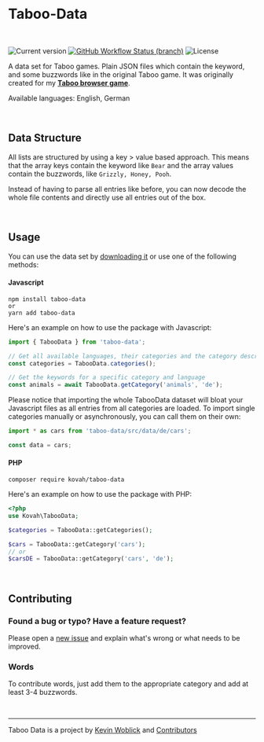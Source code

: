 &nbsp;

# Taboo-Data

&nbsp;

![Current version](https://img.shields.io/github/release/kovah/taboo-data.svg?label=Latest%20Version) [![GitHub Workflow Status (branch)](https://img.shields.io/github/workflow/status/kovah/taboo-data/Testing/main?label=Build%20Status)](https://github.com/Kovah/Taboo-Data/actions) ![License](https://img.shields.io/github/license/Kovah/Taboo-Data.svg?label=License)

A data set for Taboo games. Plain JSON files which contain the keyword, and some buzzwords like in the original Taboo game. It was originally created for my [**Taboo browser game**](https://github.com/Kovah/Taboo).

Available languages: English, German

&nbsp;

## Data Structure

All lists are structured by using a key > value based approach. This means that the array keys contain  the keyword like `Bear` and the array values contain the buzzwords, like `Grizzly, Honey, Pooh`.

Instead of having to parse all entries like before, you can now decode the whole file contents and directly use all entries out of the box.

&nbsp;

## Usage

You can use the data set by [downloading it](https://github.com/Kovah/Taboo-Data/archive/master.zip) or use one of the following methods:

#### Javascript

```
npm install taboo-data
or
yarn add taboo-data
```

Here's an example on how to use the package with Javascript:

```javascript
import { TabooData } from 'taboo-data';

// Get all available languages, their categories and the category descriptions
const categories = TabooData.categories();

// Get the keywords for a specific category and language
const animals = await TabooData.getCategory('animals', 'de');
```

Please notice that importing the whole TabooData dataset will bloat your Javascript files as all entries from all categories are loaded.
To import single categories manually or asynchronously, you can call them on their own:

```javascript
import * as cars from 'taboo-data/src/data/de/cars';

const data = cars;
```


#### PHP

```
composer require kovah/taboo-data
```

Here's an example on how to use the package with PHP:

```php
<?php
use Kovah\TabooData;

$categories = TabooData::getCategories();

$cars = TabooData::getCategory('cars');
// or
$carsDE = TabooData::getCategory('cars', 'de');
```

&nbsp;

## Contributing

### Found a bug or typo? Have a feature request?

Please open a [new issue](https://github.com/Kovah/Taboo-Data/issues/new) and explain what's wrong or what needs to be improved.

### Words

To contribute words, just add them to the appropriate category and add at least 3-4 buzzwords.

&nbsp;

---

Taboo Data is a project by [Kevin Woblick](https://kovah.de) and [Contributors](https://github.com/Kovah/Taboo-Data/graphs/contributors)
